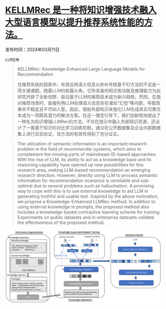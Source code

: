 # [KELLMRec 是一种将知识增强技术融入大型语言模型以提升推荐系统性能的方法。](https://arxiv.org/abs/2403.06642)

发布时间：2024年03月11日

`LLM应用`

> KELLMRec: Knowledge-Enhanced Large Language Models for Recommendation

> 在推荐系统的探索中，有效运用语义信息以弥补传统基于ID方法的不足是一项关键课题。随着LLM的崭露头角，它所具备的知识库功能及推理能力为此研究开辟了全新视野，驱动基于LLM的推荐技术成为新兴趋势。然而，在面对推荐场景时，直接利用LLM处理语义信息存在诸如“幻觉”等问题，导致效果并不稳定且不尽如人意。因此，借助外部知识来强化LLM生成真实可靠文本成为一项颇具潜力的解决方案。在这一理念引导下，我们创新性地提出了一种名为知识增强LLMRec的方法，不仅在提示中融入外部知识资源，还设计了一套基于知识的对比学习训练机制。通过在公开数据集及企业内部数据集上进行实验验证，该方法的有效性得到了充分证实。

> The utilization of semantic information is an important research problem in the field of recommender systems, which aims to complement the missing parts of mainstream ID-based approaches. With the rise of LLM, its ability to act as a knowledge base and its reasoning capability have opened up new possibilities for this research area, making LLM-based recommendation an emerging research direction. However, directly using LLM to process semantic information for recommendation scenarios is unreliable and sub-optimal due to several problems such as hallucination. A promising way to cope with this is to use external knowledge to aid LLM in generating truthful and usable text. Inspired by the above motivation, we propose a Knowledge-Enhanced LLMRec method. In addition to using external knowledge in prompts, the proposed method also includes a knowledge-based contrastive learning scheme for training. Experiments on public datasets and in-enterprise datasets validate the effectiveness of the proposed method.

![KELLMRec 是一种将知识增强技术融入大型语言模型以提升推荐系统性能的方法。](../../../paper_images/2403.06642/x1.png)